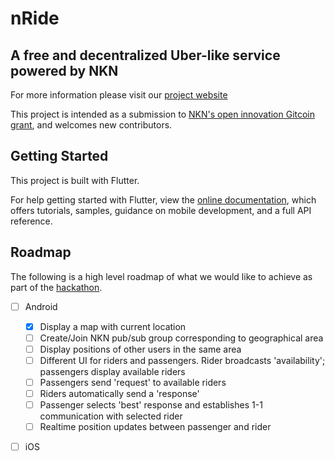 # nRide
## A free and decentralized Uber-like service powered by NKN

For more information please visit our [project website](https://nride.org)

This project is intended as a submission to 
[NKN's open innovation Gitcoin grant](https://gitcoin.co/issue/nknorg/nBounty/8/100026451),
and welcomes new contributors. 

## Getting Started

This project is built with Flutter.

For help getting started with Flutter, view the
[online documentation](https://flutter.dev/docs), which offers tutorials,
samples, guidance on mobile development, and a full API reference.

## Roadmap

The following is a high level roadmap of what we would like to achieve as part
of the [hackathon](https://gitcoin.co/issue/nknorg/nBounty/8/100026451).

- [ ] Android
    - [x] Display a map with current location
    - [ ] Create/Join NKN pub/sub group corresponding to geographical area
    - [ ] Display positions of other users in the same area
    - [ ] Different UI for riders and passengers. 
          Rider broadcasts 'availability'; passengers display available riders
    - [ ] Passengers send 'request' to available riders
    - [ ] Riders automatically send a 'response'
    - [ ] Passenger selects 'best' response and establishes 1-1 communication
          with selected rider
    - [ ] Realtime position updates between passenger and rider
- [ ] iOS 

